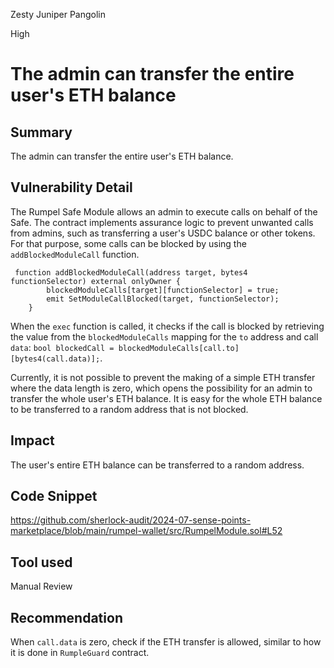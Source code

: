 Zesty Juniper Pangolin

High

# The admin can transfer the entire user's ETH balance

## Summary
The admin can transfer the entire user's ETH balance.

## Vulnerability Detail
The Rumpel Safe Module allows an admin to execute calls on behalf of the Safe. The contract implements assurance logic to prevent unwanted calls from admins, such as transferring a user's USDC balance or other tokens. For that purpose, some calls can be blocked by using the `addBlockedModuleCall` function.

```solidity
 function addBlockedModuleCall(address target, bytes4 functionSelector) external onlyOwner {
        blockedModuleCalls[target][functionSelector] = true;
        emit SetModuleCallBlocked(target, functionSelector);
    }
```

When the `exec` function is called, it checks if the call is blocked by retrieving the value from the `blockedModuleCalls` mapping for the `to` address and call` data`: `bool blockedCall = blockedModuleCalls[call.to][bytes4(call.data)];`.

Currently, it is not possible to prevent the making of a simple ETH transfer where the data length is zero, which opens the possibility for an admin to transfer the whole user's ETH balance. It is easy for the whole ETH balance to be transferred to a random address that is not blocked.

## Impact
The user's entire ETH balance can be transferred to a random address.

## Code Snippet
https://github.com/sherlock-audit/2024-07-sense-points-marketplace/blob/main/rumpel-wallet/src/RumpelModule.sol#L52

## Tool used

Manual Review

## Recommendation
When `call.data` is zero, check if the ETH transfer is allowed, similar to how it is done in `RumpleGuard` contract.